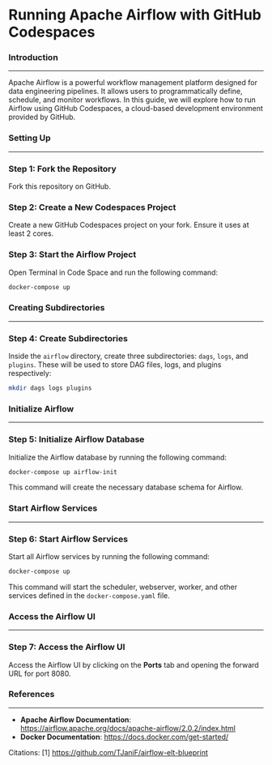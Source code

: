 **Running Apache Airflow with GitHub Codespaces**
================================================

### Introduction
----------------

Apache Airflow is a powerful workflow management platform designed for data engineering pipelines. It allows users to programmatically define, schedule, and monitor workflows. In this guide, we will explore how to run Airflow using GitHub Codespaces, a cloud-based development environment provided by GitHub.

### Setting Up
--------------

### Step 1: Fork the Repository
Fork this repository on GitHub.

### Step 2: Create a New Codespaces Project
Create a new GitHub Codespaces project on your fork. Ensure it uses at least 2 cores.

### Step 3: Start the Airflow Project
Open Terminal in Code Space and run the following command:
```bash
docker-compose up
```
### Creating Subdirectories
-------------------------

### Step 4: Create Subdirectories
Inside the `airflow` directory, create three subdirectories: `dags`, `logs`, and `plugins`. These will be used to store DAG files, logs, and plugins respectively:
```bash
mkdir dags logs plugins
```

### Initialize Airflow
----------------------

### Step 5: Initialize Airflow Database
Initialize the Airflow database by running the following command:
```bash
docker-compose up airflow-init
```
This command will create the necessary database schema for Airflow.

### Start Airflow Services
-------------------------

### Step 6: Start Airflow Services
Start all Airflow services by running the following command:
```bash
docker-compose up
```
This command will start the scheduler, webserver, worker, and other services defined in the `docker-compose.yaml` file.

### Access the Airflow UI
-------------------------

### Step 7: Access the Airflow UI
Access the Airflow UI by clicking on the **Ports** tab and opening the forward URL for port 8080.

### References
--------------

- **Apache Airflow Documentation**: https://airflow.apache.org/docs/apache-airflow/2.0.2/index.html
- **Docker Documentation**: https://docs.docker.com/get-started/

Citations:
[1] https://github.com/TJaniF/airflow-elt-blueprint
